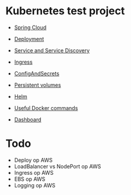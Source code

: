 # Kubernetes test project

- [Spring Cloud](springcloud.md)
- [Deployment](deployment.md)
- [Service and Service Discovery](service.md)
- [Ingress](ingress.md)
- [ConfigAndSecrets](configAndSecrets.md)
- [Persistent volumes](volumes.md)
- [Helm](helm.md)
- [Useful Docker commands](docker.md)


- [Dashboard](dashboard.md)


# Todo

- Deploy op AWS
- LoadBalancer vs NodePort op AWS
- Ingress op AWS
- EBS op AWS
- Logging op AWS


    

